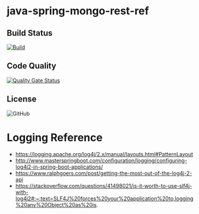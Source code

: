 # java-spring-mongo-rest-ref

## Build Status
[![Build](https://github.com/rrajesh1979/java-spring-mongo-rest-ref/actions/workflows/build.yml/badge.svg)](https://github.com/rrajesh1979/java-spring-mongo-rest-ref/actions/workflows/build.yml) 


## Code Quality
[![Quality Gate Status](https://sonarcloud.io/api/project_badges/measure?project=rrajesh1979_java-spring-mongo-rest-ref&metric=alert_status)](https://sonarcloud.io/summary/new_code?id=rrajesh1979_java-spring-mongo-rest-ref)

## License
![GitHub](https://img.shields.io/github/license/rrajesh1979/java-spring-mongo-rest-ref)

# Logging Reference
- https://logging.apache.org/log4j/2.x/manual/layouts.html#PatternLayout
- http://www.masterspringboot.com/configuration/logging/configuring-log4j2-in-spring-boot-applications/
- https://www.ralphgoers.com/post/getting-the-most-out-of-the-log4j-2-api
- https://stackoverflow.com/questions/41498021/is-it-worth-to-use-slf4j-with-log4j2#:~:text=SLF4J%20forces%20your%20application%20to,logging%20any%20Object%20as%20is.
